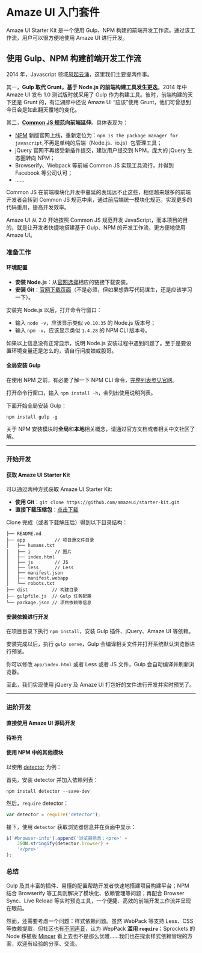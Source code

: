 # Amaze UI 入门套件

Amaze UI Starter Kit 是一个使用 Gulp、NPM 构建的前端开发工作流。通过该工作流，用户可以很方便地使用 Amaze UI 进行开发。

## 使用 Gulp、NPM 构建前端开发工作流

2014 年，Javascript 领域[风起云涌](http://www.infoq.com/news/2014/12/javascript-review-2014)，这里我们主要提两件事。

其一，**Gulp 取代 Grunt，基于 Node.js 的前端构建工具发生更迭**。2014 年中 Amaze UI 发布 1.0 测试版时就采用了 Gulp 作为构建工具。彼时，前端构建的天下还是 Grunt 的，有江湖郎中还说 Amaze UI “应该”使用 Grunt，他们可曾想到今日会是如此翻天覆地的变化。

其二，**[Common JS 规范](http://wiki.commonjs.org/wiki/CommonJS)向前端延伸**。具体表现为：

- [NPM](https://www.npmjs.com) 新版官网上线，重新定位为：`npm is the package manager for javascript`,不再是单纯的后端（Node.js、io.js）包管理工具；
- jQuery 官网不再接受新插件提交，建议用户提交到 NPM，庞大的 jQuery 生态圈转向 NPM；
- Browserify、Webpack 等前端 Common JS 实现工具流行，并得到 Facebook 等公司认可；
- ……

Common JS 在前端模块化开发中蔓延的表现远不止这些，相信越来越多的前端开发者会转到 Common JS 规范中来，通过前后端统一模块化规范，实现更多的代码重用，提高开发效率。

Amaze UI 从 2.0 开始按照 Common JS 规范开发 JavaScript，而本项目的目的，就是让开发者快捷地搭建基于 Gulp、NPM 的开发工作流，更方便地使用 Amaze UI。

### 准备工作

#### 环境配置

- **安装 Node.js**：从[官网选择](http://nodejs.org/download/)相应的链接下载安装。
- **安装 Git**：[官网下载页面](http://git-scm.com/downloads)（不是必须，但如果想靠写代码谋生，还是应该学习一下）。

安装完 Node.js 以后，打开命令行窗口：

- 输入 `node -v`，应该显示类似 `v0.10.35` 的 Node.js 版本号；
- 输入 `npm -v`，应该显示类似 `1.4.28` 的 NPM CLI 版本号。

如果以上信息没有正常显示，说明 Node.js 安装过程中遇到问题了。至于是要设置环境变量还是怎么的，请自行问度娘或股哥。

#### 全局安装 Gulp

在使用 NPM 之前，有必要了解一下 NPM CLI 命令，[完整列表参见官网](https://docs.npmjs.com/cli/install)。

打开命令行窗口，输入 `npm install -h`，会列出使用说明列表。

下面开始全局安装 Gulp：

```
npm install gulp -g
```

关于 NPM 安装模块时**全局**和**本地**相关概念，请通过官方文档或者相关中文社区了解。

---

### 开始开发

#### 获取 Amaze UI Starter Kit

可以通过两种方式获取 Amaze UI Starter Kit:

- **使用 Git**：`git clone https://github.com/amazeui/starter-kit.git`
- **直接下载压缩包**：[点击下载](https://github.com/amazeui/starter-kit/archive/master.zip)

Clone 完成（或者下载解压后）得到以下目录结构：

```
├── README.md
├── app           // 项目源文件目录
│   ├── humans.txt
│   ├── i         // 图片
│   ├── index.html
│   ├── js        // JS
│   ├── less      // Less
│   ├── manifest.json
│   ├── manifest.webapp
│   └── robots.txt
├── dist         // 构建目录
├── gulpfile.js  // Gulp 任务配置
└── package.json // 项目依赖等信息
```

#### 安装依赖进行开发

在项目目录下执行 `npm install`，安装 Gulp 插件、jQuery、Amaze UI 等依赖。

安装完成以后，执行 `gulp serve`，Gulp 会编译相关文件并打开系统默认浏览器进行预览。

你可以修改 `app/index.html` 或者 Less 或者 JS 文件，Gulp 会自动编译并刷新浏览器。

至此，我们实现使用 jQuery 及 Amaze UI 打包好的文件进行开发并实时预览了。

---

### 进阶开发

#### 直接使用 Amaze UI 源码开发

__待补充__

#### 使用 NPM 中的其他模块

以使用 [detector](https://github.com/hotoo/detector) 为例：

首先，安装 detector 并加入依赖列表：

```
npm install detector --save-dev
```

然后，`require` detector：

```js
var detector = require('detector');
```

接下，使用 `detector` 获取浏览器信息并在页面中显示：

```js
$('#browser-info').append('浏览器信息：<pre>' +
    JSON.stringify(detector.browser) +
    '</pre>'
);
```

### 总结

Gulp 及其丰富的插件、易懂的配置帮助开发者快速地搭建项目构建平台；NPM 结合 Browserify 等工具则解决了模块化、依赖管理等问题；再配合 Browser Sync、Live Reload 等实时预览工具，一个便捷、高效的前端开发工作流并呈现在眼前。

然而，还需要考虑一个问题：样式依赖问题。虽然 WebPack 等支持 Less、CSS 等依赖提取，但社区也有[不同声音](http://mattdesl.svbtle.com/browserify-vs-webpack)，认为 WepPack **滥用 `require`**；Sprockets 的 Node 移植版 [Mincer](https://github.com/nodeca/mincer) 看上去也不是那么优雅……我们也在探索样式依赖管理的方案，欢迎有经验的分享、交流。
